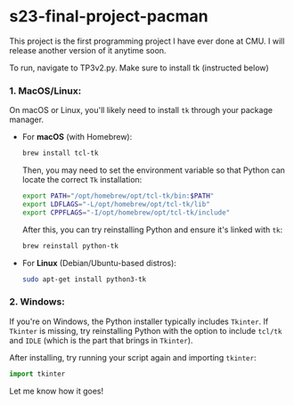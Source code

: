 # s23-final-project-pacman

This project is the first programming project I have ever done at CMU. I will release another version of it anytime soon.

To run, navigate to TP3v2.py. Make sure to install tk (instructed below)

### 1. **MacOS/Linux:**
   On macOS or Linux, you'll likely need to install `tk` through your package manager.

   - For **macOS** (with Homebrew):
     ```bash
     brew install tcl-tk
     ```

     Then, you may need to set the environment variable so that Python can locate the correct `Tk` installation:

     ```bash
     export PATH="/opt/homebrew/opt/tcl-tk/bin:$PATH"
     export LDFLAGS="-L/opt/homebrew/opt/tcl-tk/lib"
     export CPPFLAGS="-I/opt/homebrew/opt/tcl-tk/include"
     ```

     After this, you can try reinstalling Python and ensure it's linked with `tk`:
     ```bash
     brew reinstall python-tk
     ```

   - For **Linux** (Debian/Ubuntu-based distros):
     ```bash
     sudo apt-get install python3-tk
     ```

### 2. **Windows:**
   If you're on Windows, the Python installer typically includes `Tkinter`. If `Tkinter` is missing, try reinstalling Python with the option to include `tcl/tk` and `IDLE` (which is the part that brings in `Tkinter`).

After installing, try running your script again and importing `tkinter`:
```python
import tkinter
```

Let me know how it goes!
